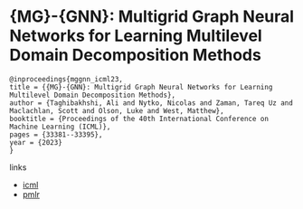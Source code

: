 # {MG}-{GNN}: Multigrid Graph Neural Networks for Learning Multilevel Domain Decomposition Methods

```
@inproceedings{mggnn_icml23,
title = {{MG}-{GNN}: Multigrid Graph Neural Networks for Learning Multilevel Domain Decomposition Methods},
author = {Taghibakhshi, Ali and Nytko, Nicolas and Zaman, Tareq Uz and Maclachlan, Scott and Olson, Luke and West, Matthew},
booktitle = {Proceedings of the 40th International Conference on Machine Learning (ICML)},
pages = {33381--33395},
year = {2023}
}
```

links
- [icml](https://icml.cc/Conferences/2023/Schedule?showEvent=23616)
- [pmlr](https://proceedings.mlr.press/v202/taghibakhshi23a.html)
